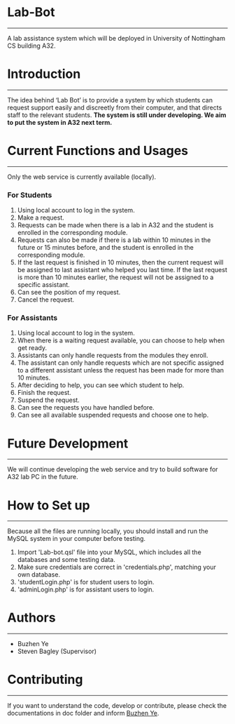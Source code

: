# Lab-Bot
---
A lab assistance system which will be deployed in University of Nottingham CS building A32.

# Introduction
---
The idea behind ‘Lab Bot’ is to provide a system by which students can request support easily and discreetly from their computer, and that directs staff to the relevant students. **The system is still under developing. We aim to put the system in A32 next term.**

# Current Functions and Usages
---
Only the web service is currently available (locally).

### For Students
1. Using local account to log in the system.
2. Make a request.
3. Requests can be made when there is a lab in A32 and the student is enrolled in the corresponding module.
4. Requests can also be made if there is a lab within 10 minutes in the future or 15 minutes before, and the student is enrolled in the corresponding module.
5. If the last request is finished in 10 minutes, then the current request will be assigned to last assistant who helped you last time. If the last request is more than 10 minutes earlier, the request will not be assigned to a specific assistant.
6. Can see the position of my request.
7. Cancel the request.

### For Assistants
1. Using local account to log in the system.
2. When there is a waiting request available, you can choose to help when get ready.
3. Assistants can only handle requests from the modules they enroll.
4. The assistant can only handle requests which are not specific assigned to a different assistant unless the request has been made for more than 10 minutes.
4. After deciding to help, you can see which student to help.
5. Finish the request.
6. Suspend the request.
7. Can see the requests you have handled before.
8. Can see all available suspended requests and choose one to help.

# Future Development
---
We will continue developing the web service and try to build software for A32 lab PC in the future.

# How to Set up
---
Because all the files are running locally, you should install and run the MySQL system in your computer before testing.

1. Import 'Lab-bot.qsl' file into your MySQL, which includes all the databases and some testing data.
2. Make sure credentials are correct in 'credentials.php', matching your own database.
3. 'studentLogin.php' is for student users to login.
4. 'adminLogin.php' is for assistant users to login.

# Authors
---
- Buzhen Ye
- Steven Bagley (Supervisor)

# Contributing
---
If you want to understand the code, develop or contribute, please check the documentations in doc folder and inform [Buzhen Ye]( mailto:psyby3@nottingham.ac.uk).